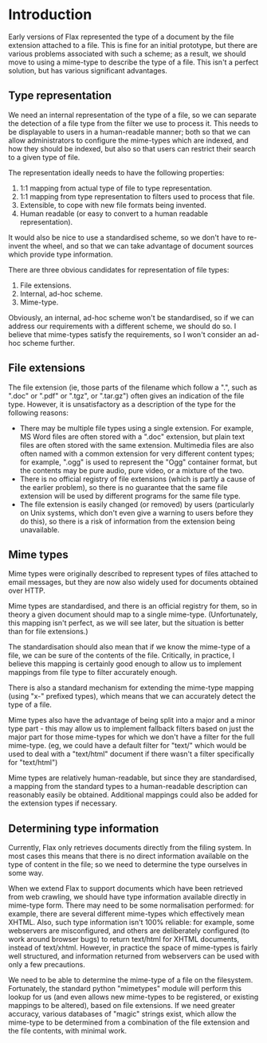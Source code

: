 # Introduction #

Early versions of Flax represented the type of a document by the file extension attached to a file.  This is fine for an initial prototype, but there are various problems associated with such a scheme; as a result, we should move to using a mime-type to describe the type of a file.  This isn't a perfect solution, but has various significant advantages.

## Type representation ##

We need an internal representation of the type of a file, so we can separate the detection of a file type from the filter we use to process it.  This needs to be displayable to users in a human-readable manner; both so that we can allow administrators to configure the mime-types which are indexed, and how they should be indexed, but also so that users can restrict their search to a given type of file.

The representation ideally needs to have the following properties:

  1. 1:1 mapping from actual type of file to type representation.
  1. 1:1 mapping from type representation to filters used to process that file.
  1. Extensible, to cope with new file formats being invented.
  1. Human readable (or easy to convert to a human readable representation).

It would also be nice to use a standardised scheme, so we don't have to re-invent the wheel, and so that we can take advantage of document sources which provide type information.

There are three obvious candidates for representation of file types:

  1. File extensions.
  1. Internal, ad-hoc scheme.
  1. Mime-type.

Obviously, an internal, ad-hoc scheme won't be standardised, so if we can address our requirements with a different scheme, we should do so.  I believe that mime-types satisfy the requirements, so I won't consider an ad-hoc scheme further.

## File extensions ##

The file extension (ie, those parts of the filename which follow a ".", such as ".doc" or ".pdf" or ".tgz", or ".tar.gz") often gives an indication of the file type.  However, it is unsatisfactory as a description of the type for the following reasons:

  * There may be multiple file types using a single extension.  For example, MS Word files are often stored with a ".doc" extension, but plain text files are often stored with the same extension.  Multimedia files are also often named with a common extension for very different content types; for example, ".ogg" is used to represent the "Ogg" container format, but the contents may be pure audio, pure video, or a mixture of the two.
  * There is no official registry of file extensions (which is partly a cause of the earlier problem), so there is no guarantee that the same file extension will be used by different programs for the same file type.
  * The file extension is easily changed (or removed) by users (particularly on Unix systems, which don't even give a warning to users before they do this), so there is a risk of information from the extension being unavailable.

## Mime types ##

Mime types were originally described to represent types of files attached to email messages, but they are now also widely used for documents obtained over HTTP.

Mime types are standardised, and there is an official registry for them, so in theory a given document should map to a single mime-type.  (Unfortunately, this mapping isn't perfect, as we will see later, but the situation is better than for file extensions.)

The standardisation should also mean that if we know the mime-type of a file, we can be sure of the contents of the file.  Critically, in practice, I believe this mapping is certainly good enough to allow us to implement mappings from file type to filter accurately enough.

There is also a standard mechanism for extending the mime-type mapping (using "x-" prefixed types), which means that we can accurately detect the type of a file.

Mime types also have the advantage of being split into a major and a minor type part - this may allow us to implement fallback filters based on just the major part for those mime-types for which we don't have a filter for the full mime-type.  (eg, we could have a default filter for "text/" which would be used to deal with a "text/html" document if there wasn't a filter specifically for "text/html")

Mime types are relatively human-readable, but since they are standardised, a mapping from the standard types to a human-readable description can reasonably easily be obtained.  Additional mappings could also be added for the extension types if necessary.


## Determining type information ##

Currently, Flax only retrieves documents directly from the filing system.  In most cases this means that there is no direct information available on the type of content in the file; so we need to determine the type ourselves in some way.

When we extend Flax to support documents which have been retrieved from web crawling, we should have type information available directly in mime-type form.  There may need to be some normalisation performed: for example, there are several different mime-types which effectively mean XHTML.  Also, such type information isn't 100% reliable: for example, some webservers are misconfigured, and others are deliberately configured (to work around browser bugs) to return text/html for XHTML documents, instead of text/xhtml.  However, in practice the space of mime-types is fairly well structured, and information returned from webservers can be used with only a few precautions.

We need to be able to determine the mime-type of a file on the filesystem.  Fortunately, the standard python "mimetypes" module will perform this lookup for us (and even allows new mime-types to be registered, or existing mappings to be altered), based on file extensions.  If we need greater accuracy, various databases of "magic" strings exist, which allow the mime-type to be determined from a combination of the file extension and the file contents, with minimal work.